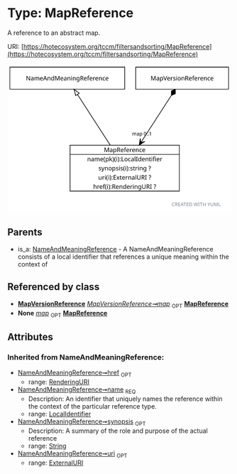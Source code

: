 
# Type: MapReference


A reference to an abstract map.

URI: [https://hotecosystem.org/tccm/filtersandsorting/MapReference](https://hotecosystem.org/tccm/filtersandsorting/MapReference)


![img](images/MapReference.svg)

## Parents

 *  is_a: [NameAndMeaningReference](NameAndMeaningReference.md) - A NameAndMeaningReference consists of a local identifier that references a unique meaning within the context of

## Referenced by class

 *  **[MapVersionReference](MapVersionReference.md)** *[MapVersionReference➞map](MapVersionReference_map.md)*  <sub>OPT</sub>  **[MapReference](MapReference.md)**
 *  **None** *[map](map.md)*  <sub>OPT</sub>  **[MapReference](MapReference.md)**

## Attributes


### Inherited from NameAndMeaningReference:

 * [NameAndMeaningReference➞href](NameAndMeaningReference_href.md)  <sub>OPT</sub>
    * range: [RenderingURI](types/RenderingURI.md)
 * [NameAndMeaningReference➞name](NameAndMeaningReference_name.md)  <sub>REQ</sub>
    * Description: An identifier that uniquely names the reference within the context of the particular reference type.
    * range: [LocalIdentifier](types/LocalIdentifier.md)
 * [NameAndMeaningReference➞synopsis](NameAndMeaningReference_synopsis.md)  <sub>OPT</sub>
    * Description: A summary of the role and purpose of the actual reference
    * range: [String](types/String.md)
 * [NameAndMeaningReference➞uri](NameAndMeaningReference_uri.md)  <sub>OPT</sub>
    * range: [ExternalURI](types/ExternalURI.md)
